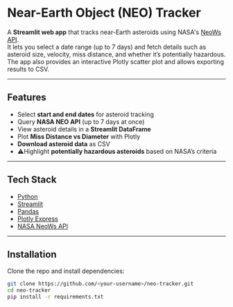 # Near-Earth Object (NEO) Tracker

A **Streamlit web app** that tracks near-Earth asteroids using NASA's [NeoWs API](https://api.nasa.gov/).  
It lets you select a date range (up to 7 days) and fetch details such as asteroid size, velocity, miss distance, and whether it’s potentially hazardous.  
The app also provides an interactive Plotly scatter plot and allows exporting results to CSV.

---

## Features

- Select **start and end dates** for asteroid tracking  
- Query **NASA NEO API** (up to 7 days at once)  
- View asteroid details in a **Streamlit DataFrame**  
- Plot **Miss Distance vs Diameter** with Plotly  
- **Download asteroid data** as CSV  
- ⚠Highlight **potentially hazardous asteroids** based on NASA’s criteria  

---

## Tech Stack

- [Python](https://www.python.org/)  
- [Streamlit](https://streamlit.io/)  
- [Pandas](https://pandas.pydata.org/)  
- [Plotly Express](https://plotly.com/python/plotly-express/)  
- [NASA NeoWs API](https://api.nasa.gov/)  

---

## Installation

Clone the repo and install dependencies:

```bash
git clone https://github.com/<your-username>/neo-tracker.git
cd neo-tracker
pip install -r requirements.txt

